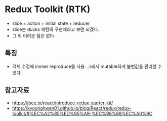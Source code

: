 # Redux Toolkit (RTK)

- slice = action + initial state + reducer
- slice는 ducks 패턴의 구현체라고 보면 되겠다.
- 그 외 어려운 점은 없다.

## 특징

- 객체 수정에 immer reproduce를 사용. 그래서 mutable하게 불변값을 관리할 수 있다.

## 참고자료

- https://jbee.io/react/introduce-redux-starter-kit/
- https://kyounghwan01.github.io/blog/React/redux/redux-toolkit/#%EC%A2%85%ED%95%A9-%EC%98%88%EC%A0%9C
